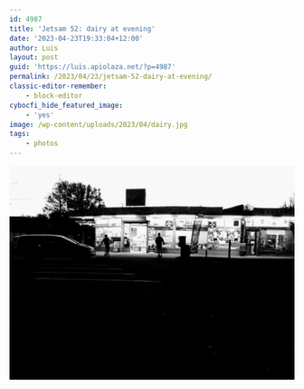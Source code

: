 ```yaml
---
id: 4987
title: 'Jetsam 52: dairy at evening'
date: '2023-04-23T19:33:04+12:00'
author: Luis
layout: post
guid: 'https://luis.apiolaza.net/?p=4987'
permalink: /2023/04/23/jetsam-52-dairy-at-evening/
classic-editor-remember:
    - block-editor
cybocfi_hide_featured_image:
    - 'yes'
image: /wp-content/uploads/2023/04/dairy.jpg
tags:
    - photos
---
```


![Dark foreground with light sky, dairy lights on and a couple of kids playing with their scooters.](/assets/images/dairy.jpg)